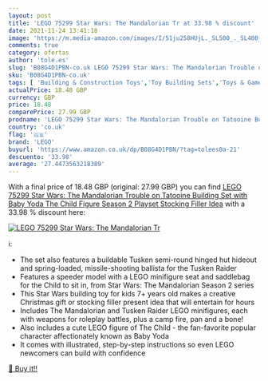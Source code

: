 ```yaml
---
layout: post
title: 'LEGO 75299 Star Wars: The Mandalorian Tr at 33.98 % discount'
date: 2021-11-24 13:41:18
image: 'https://m.media-amazon.com/images/I/51ju258HUjL._SL500_._SL400_.jpg'
comments: true
category: ofertas
author: 'tole.es'
slug: 'B08G4D1PBN-co.uk LEGO 75299 Star Wars: The Mandalorian Trouble on...'
sku: 'B08G4D1PBN-co.uk'
tags: [ 'Building & Construction Toys','Toy Building Sets','Toys & Games','Toys Store','lego', ]
actualPrice: 18.48 GBP
currency: GBP
price: 18.48
comparePrice: 27.99 GBP
prodname: 'LEGO 75299 Star Wars: The Mandalorian Trouble on Tatooine Building Set with Baby Yoda The Child Figure  Season 2 Playset  Stocking Filler Idea'
country: 'co.uk'
flag: '🇬🇧'
brand: 'LEGO'
buyurl: 'https://www.amazon.co.uk/dp/B08G4D1PBN/?tag=tolees0a-21'
descuento: '33.98'
average: '27.4473563218389'
---
```


With a final price of 18.48 GBP (original: 27.99 GBP) you can find [LEGO 75299 Star Wars: The Mandalorian Trouble on Tatooine Building Set with Baby Yoda The Child Figure  Season 2 Playset  Stocking Filler Idea](https://www.amazon.co.uk/dp/B08G4D1PBN/?tag=tolees0a-21) with a  33.98 % discount here:

[![LEGO 75299 Star Wars: The Mandalorian Tr](https://m.media-amazon.com/images/I/51ju258HUjL._SL500_._SL400_.jpg)](https://www.amazon.co.uk/dp/B08G4D1PBN/?tag=tolees0a-21)

ℹ️:

- The set also features a buildable Tusken semi-round hinged hut hideout and spring-loaded, missile-shooting ballista for the Tusken Raider
- Features a speeder model with a LEGO minifigure seat and saddlebag for the Child to sit in, from Star Wars: The Mandalorian Season 2 series
- This Star Wars building toy for kids 7+ years old makes a creative Christmas gift or stocking filler present idea that will entertain for hours
- Includes The Mandalorian and Tusken Raider LEGO minifigures, each with weapons for roleplay battles, plus a camp fire, pan and a bone!
- Also includes a cute LEGO figure of The Child - the fan-favorite popular character affectionately known as Baby Yoda
- It comes with illustrated, step-by-step instructions so even LEGO newcomers can build with confidence

[🛒 Buy it!!](https://www.amazon.co.uk/dp/B08G4D1PBN/?tag=tolees0a-21)
